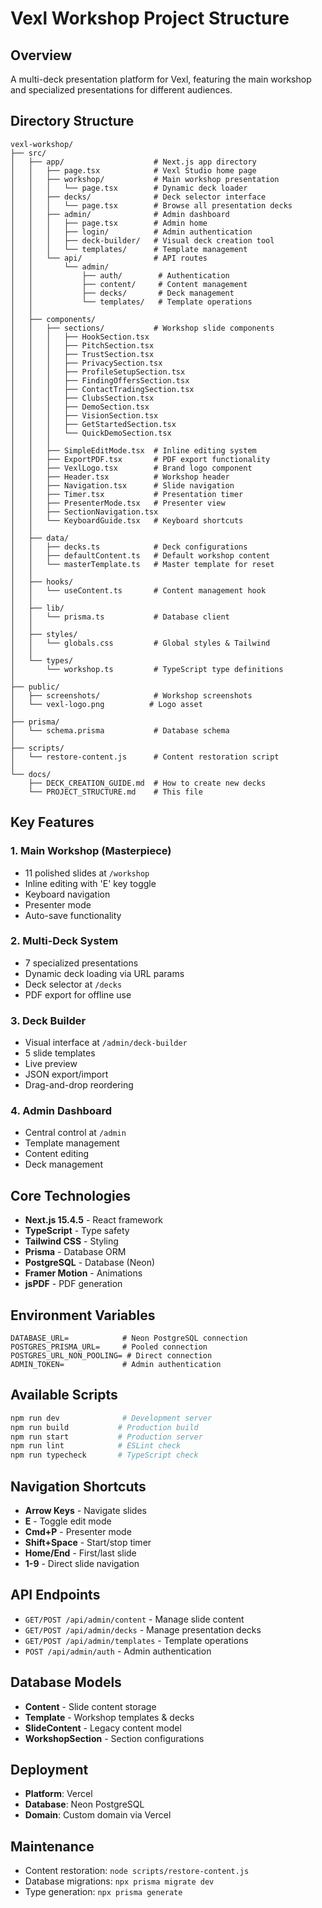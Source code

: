 # Vexl Workshop Project Structure

## Overview
A multi-deck presentation platform for Vexl, featuring the main workshop and specialized presentations for different audiences.

## Directory Structure

```
vexl-workshop/
├── src/
│   ├── app/                    # Next.js app directory
│   │   ├── page.tsx            # Vexl Studio home page
│   │   ├── workshop/           # Main workshop presentation
│   │   │   └── page.tsx        # Dynamic deck loader
│   │   ├── decks/              # Deck selector interface
│   │   │   └── page.tsx        # Browse all presentation decks
│   │   ├── admin/              # Admin dashboard
│   │   │   ├── page.tsx        # Admin home
│   │   │   ├── login/          # Admin authentication
│   │   │   ├── deck-builder/   # Visual deck creation tool
│   │   │   └── templates/      # Template management
│   │   └── api/                # API routes
│   │       └── admin/
│   │           ├── auth/        # Authentication
│   │           ├── content/     # Content management
│   │           ├── decks/       # Deck management
│   │           └── templates/   # Template operations
│   │
│   ├── components/
│   │   ├── sections/           # Workshop slide components
│   │   │   ├── HookSection.tsx
│   │   │   ├── PitchSection.tsx
│   │   │   ├── TrustSection.tsx
│   │   │   ├── PrivacySection.tsx
│   │   │   ├── ProfileSetupSection.tsx
│   │   │   ├── FindingOffersSection.tsx
│   │   │   ├── ContactTradingSection.tsx
│   │   │   ├── ClubsSection.tsx
│   │   │   ├── DemoSection.tsx
│   │   │   ├── VisionSection.tsx
│   │   │   ├── GetStartedSection.tsx
│   │   │   └── QuickDemoSection.tsx
│   │   │
│   │   ├── SimpleEditMode.tsx  # Inline editing system
│   │   ├── ExportPDF.tsx       # PDF export functionality
│   │   ├── VexlLogo.tsx        # Brand logo component
│   │   ├── Header.tsx          # Workshop header
│   │   ├── Navigation.tsx      # Slide navigation
│   │   ├── Timer.tsx           # Presentation timer
│   │   ├── PresenterMode.tsx   # Presenter view
│   │   ├── SectionNavigation.tsx
│   │   └── KeyboardGuide.tsx   # Keyboard shortcuts
│   │
│   ├── data/
│   │   ├── decks.ts            # Deck configurations
│   │   ├── defaultContent.ts   # Default workshop content
│   │   └── masterTemplate.ts   # Master template for reset
│   │
│   ├── hooks/
│   │   └── useContent.ts       # Content management hook
│   │
│   ├── lib/
│   │   └── prisma.ts           # Database client
│   │
│   ├── styles/
│   │   └── globals.css         # Global styles & Tailwind
│   │
│   └── types/
│       └── workshop.ts         # TypeScript type definitions
│
├── public/
│   ├── screenshots/            # Workshop screenshots
│   └── vexl-logo.png          # Logo asset
│
├── prisma/
│   └── schema.prisma           # Database schema
│
├── scripts/
│   └── restore-content.js      # Content restoration script
│
└── docs/
    ├── DECK_CREATION_GUIDE.md  # How to create new decks
    └── PROJECT_STRUCTURE.md    # This file
```

## Key Features

### 1. Main Workshop (Masterpiece)
- 11 polished slides at `/workshop`
- Inline editing with 'E' key toggle
- Keyboard navigation
- Presenter mode
- Auto-save functionality

### 2. Multi-Deck System
- 7 specialized presentations
- Dynamic deck loading via URL params
- Deck selector at `/decks`
- PDF export for offline use

### 3. Deck Builder
- Visual interface at `/admin/deck-builder`
- 5 slide templates
- Live preview
- JSON export/import
- Drag-and-drop reordering

### 4. Admin Dashboard
- Central control at `/admin`
- Template management
- Content editing
- Deck management

## Core Technologies
- **Next.js 15.4.5** - React framework
- **TypeScript** - Type safety
- **Tailwind CSS** - Styling
- **Prisma** - Database ORM
- **PostgreSQL** - Database (Neon)
- **Framer Motion** - Animations
- **jsPDF** - PDF generation

## Environment Variables
```env
DATABASE_URL=            # Neon PostgreSQL connection
POSTGRES_PRISMA_URL=     # Pooled connection
POSTGRES_URL_NON_POOLING= # Direct connection
ADMIN_TOKEN=             # Admin authentication
```

## Available Scripts
```bash
npm run dev              # Development server
npm run build           # Production build
npm run start           # Production server
npm run lint            # ESLint check
npm run typecheck       # TypeScript check
```

## Navigation Shortcuts
- **Arrow Keys** - Navigate slides
- **E** - Toggle edit mode
- **Cmd+P** - Presenter mode
- **Shift+Space** - Start/stop timer
- **Home/End** - First/last slide
- **1-9** - Direct slide navigation

## API Endpoints
- `GET/POST /api/admin/content` - Manage slide content
- `GET/POST /api/admin/decks` - Manage presentation decks
- `GET/POST /api/admin/templates` - Template operations
- `POST /api/admin/auth` - Admin authentication

## Database Models
- **Content** - Slide content storage
- **Template** - Workshop templates & decks
- **SlideContent** - Legacy content model
- **WorkshopSection** - Section configurations

## Deployment
- **Platform**: Vercel
- **Database**: Neon PostgreSQL
- **Domain**: Custom domain via Vercel

## Maintenance
- Content restoration: `node scripts/restore-content.js`
- Database migrations: `npx prisma migrate dev`
- Type generation: `npx prisma generate`